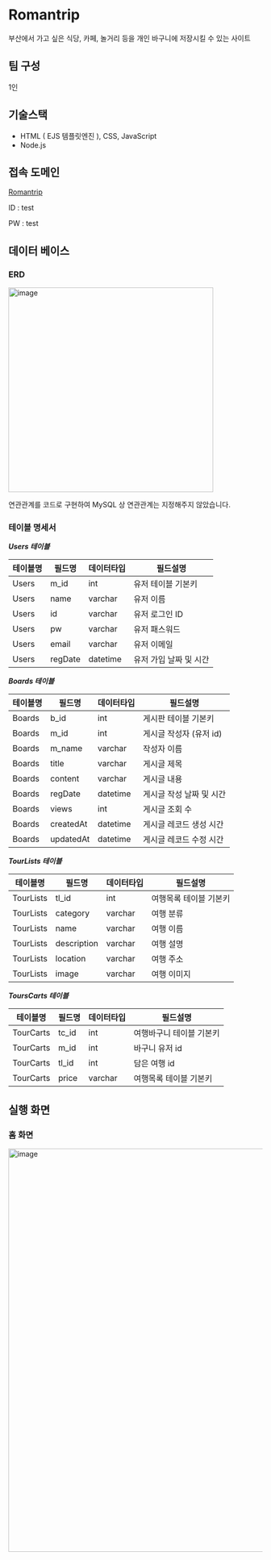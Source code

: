 # Romantrip
부산에서 가고 싶은 식당, 카페, 놀거리 등을 개인 바구니에 저장시킬 수 있는 사이트

## 팀 구성
1인

## 기술스택 
- HTML ( EJS 템플릿엔진 ), CSS, JavaScript
- Node.js

## 접속 도메인
[Romantrip](www.nimoh.shop)

ID : test

PW : test

## 데이터 베이스

### ERD
<img width="406" alt="image" src="https://user-images.githubusercontent.com/106662308/211467180-16e68b8b-b67c-443d-a50a-0233ba65c7ff.png">

연관관계를 코드로 구현하여 MySQL 상 연관관계는 지정해주지 않았습니다.

### 테이블 명세서

***Users 테이블***

|테이블명|필드명|데이터타입|필드설명|
|---|---|---|---|
|Users|m_id|int|유저 테이블 기본키|
|Users|name|varchar|유저 이름|
|Users|id|varchar|유저 로그인 ID|
|Users|pw|varchar|유저 패스워드|
|Users|email|varchar|유저 이메일|
|Users|regDate|datetime|유저 가입 날짜 및 시간|


***Boards 테이블***

|테이블명|필드명|데이터타입|필드설명|
|---|---|---|---|
|Boards|b_id|int|게시판 테이블 기본키|
|Boards|m_id|int|게시글 작성자 (유저 id)|
|Boards|m_name|varchar|작성자 이름|
|Boards|title|varchar|게시글 제목|
|Boards|content|varchar|게시글 내용|
|Boards|regDate|datetime|게시글 작성 날짜 및 시간|
|Boards|views|int|게시글 조회 수|
|Boards|createdAt|datetime|게시글 레코드 생성 시간|
|Boards|updatedAt|datetime|게시글 레코드 수정 시간|

***TourLists 테이블***

|테이블명|필드명|데이터타입|필드설명|
|---|---|---|---|
|TourLists|tl_id|int|여행목록 테이블 기본키|
|TourLists|category|varchar|여행 분류|
|TourLists|name|varchar|여행 이름|
|TourLists|description|varchar|여행 설명|
|TourLists|location|varchar|여행 주소|
|TourLists|image|varchar|여행 이미지|

***ToursCarts 테이블***

|테이블명|필드명|데이터타입|필드설명|
|---|---|---|---|
|TourCarts|tc_id|int|여행바구니 테이블 기본키|
|TourCarts|m_id|int|바구니 유저 id|
|TourCarts|tl_id|int|담은 여행 id|
|TourCarts|price|varchar|여행목록 테이블 기본키|



## 실행 화면
### 홈 화면
<img width="800" alt="image" src="https://user-images.githubusercontent.com/106662308/211467348-9cdcd6fe-286b-43d3-8347-14f98e0f1d80.png">
